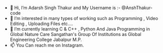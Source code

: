 - 👋 Hi, I’m Adarsh Singh Thakur and My Username is :- @AnshThakur-code
- 👀 I’m interested in many types of working such as Programming , Video Editing , Uploading Files etc....
- 🌱 I’m currently learning C & C++ , Python And Java Programming in Global Nature Care Sangathan's Group Of Institutions as Global Engineering College Jabalpur M.P.
- 📫 You Can reach me on Instagram.
